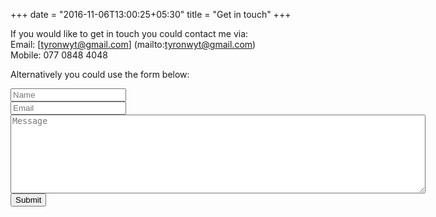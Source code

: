 +++
date = "2016-11-06T13:00:25+05:30"
title = "Get in touch"
+++

If you would like to get in touch you could contact me via: <br/>
Email: [tyronwyt@gmail.com] (mailto:tyronwyt@gmail.com) <br/>
Mobile: 077 0848 4048

Alternatively you could use the form below:

<form class="" action="https://formspree.io/tyronwyt@gmail.com" method="post">
  <div class="form-group">
    <input class="form-control" type="text" name="Name" placeholder="Name" required>
  </div>
  <div class="form-group">
    <input class="form-control" type="email" name="Email" placeholder="Email" required>
  </div>
  <div class="form-group">
    <textarea class="form-control" name="Message" rows="8" cols="80" placeholder="Message" required></textarea>
  </div>
  <div class="form-group">
    <button class="form-button">Submit</button>
  </div>

</form>
